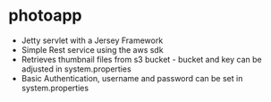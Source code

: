 # photoapp
  - Jetty servlet with a Jersey Framework
  - Simple Rest service using the aws sdk
  - Retrieves thumbnail files from s3 bucket - bucket and key can be adjusted in system.properties
  - Basic Authentication, username and password can be set in system.properties
